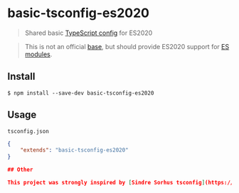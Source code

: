 # basic-tsconfig-es2020

> Shared basic [TypeScript config](https://www.typescriptlang.org/docs/handbook/tsconfig-json.html) for ES2020

> This is not an official [base](https://github.com/tsconfig/bases), but should provide ES2020 support for [ES modules](https://hacks.mozilla.org/2018/03/es-modules-a-cartoon-deep-dive/).

## Install

    $ npm install --save-dev basic-tsconfig-es2020

## Usage

`tsconfig.json`

```json
{
	"extends": "basic-tsconfig-es2020"
}

## Other

This project was strongly inspired by [Sindre Sorhus tsconfig](https://github.com/sindresorhus/tsconfig)

```
